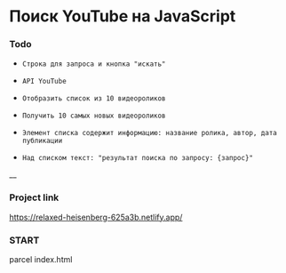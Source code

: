 # Поиск YouTube на JavaScript 

### Todo
-     Cтрока для запроса и кнопка "искать"
-     API YouTube
-     Отобразить список из 10 видеороликов
-     Получить 10 самых новых видеороликов
-     Элемент списка содержит информацию: название ролика, автор, дата публикации
-     Над списком текст: "результат поиска по запросу: {запрос}"

__

### Project link
https://relaxed-heisenberg-625a3b.netlify.app/

### START
parcel index.html

